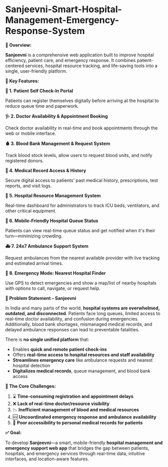 # Sanjeevni-Smart-Hospital-Management-Emergency-Response-System

**🚀 Overview:**

**Sanjeevni** is a comprehensive web application built to improve hospital efficiency, patient care, and emergency response. It combines patient-centered services, hospital resource tracking, and life-saving tools into a single, user-friendly platform.

**🎯 Key Features:**

**🧍 1. Patient Self Check-In Portal**

Patients can register themselves digitally before arriving at the hospital to reduce queue time and paperwork.

**🩺 2. Doctor Availability & Appointment Booking**

Check doctor availability in real-time and book appointments through the web or mobile interface.

**🩸 3. Blood Bank Management & Request System**

Track blood stock levels, allow users to request blood units, and notify registered donors.

**📁 4. Medical Record Access & History**

Secure digital access to patients' past medical history, prescriptions, test reports, and visit logs.

**🏥 5. Hospital Resource Management System**

Real-time dashboard for administrators to track ICU beds, ventilators, and other critical equipment.

**📲 6. Mobile-Friendly Hospital Queue Status**

Patients can view real-time queue status and get notified when it's their turn—minimizing crowding.

**🚑 7. 24x7 Ambulance Support System**

Request ambulances from the nearest available provider with live tracking and estimated arrival times.

**📍 8. Emergency Mode: Nearest Hospital Finder**

Use GPS to detect emergencies and show a map/list of nearby hospitals with options to call, navigate, or request help.

**🛑 Problem Statement – Sanjeevni**

In India and many parts of the world, **hospital systems are overwhelmed, outdated, and disconnected**. Patients face long queues, limited access to real-time doctor availability, and confusion during emergencies. Additionally, blood bank shortages, mismanaged medical records, and delayed ambulance responses can lead to preventable fatalities.

There is **no single unified platform** that:

- Enables **quick and remote patient check-ins**
- Offers **real-time access to hospital resources and staff availability**
- **Streamlines emergency care** like ambulance requests and nearest hospital detection
- **Digitalizes medical records**, queue management, and blood bank access

**🧩 The Core Challenges:**

1. ⌛ **Time-consuming registration and appointment delays**
2. ❌ **Lack of real-time doctor/resource visibility**
3. 📉 **Inefficient management of blood and medical resources**
4. 🆘 **Uncoordinated emergency response and ambulance availability**
5. 📂 **Poor accessibility to personal medical records for patients**

**✅ Goal:**

To develop **Sanjeevni**—a smart, mobile-friendly **hospital management and emergency support web app** that bridges the gap between patients, hospitals, and emergency services through real-time data, intuitive interfaces, and location-aware features.

